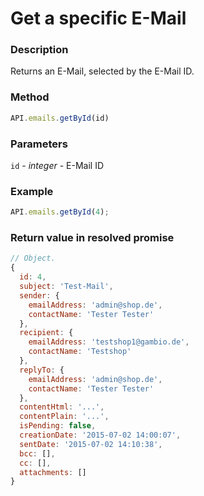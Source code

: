 # Get a specific E-Mail

### Description

Returns an E-Mail, selected by the E-Mail ID.

### Method

```js
API.emails.getById(id)
```

### Parameters

`id` - *integer* - E-Mail ID

### Example

```js
API.emails.getById(4);
```

### Return value in resolved promise

```js
// Object.
{
  id: 4,
  subject: 'Test-Mail',
  sender: {
    emailAddress: 'admin@shop.de',
    contactName: 'Tester Tester'
  },
  recipient: {
    emailAddress: 'testshop1@gambio.de',
    contactName: 'Testshop'
  },
  replyTo: {
    emailAddress: 'admin@shop.de',
    contactName: 'Tester Tester'
  },
  contentHtml: '...',
  contentPlain: '...',
  isPending: false,
  creationDate: '2015-07-02 14:00:07',
  sentDate: '2015-07-02 14:10:38',
  bcc: [],
  cc: [],
  attachments: []
}

```
